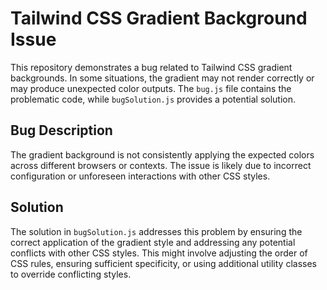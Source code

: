 # Tailwind CSS Gradient Background Issue

This repository demonstrates a bug related to Tailwind CSS gradient backgrounds.  In some situations, the gradient may not render correctly or may produce unexpected color outputs.  The `bug.js` file contains the problematic code, while `bugSolution.js` provides a potential solution. 

## Bug Description

The gradient background is not consistently applying the expected colors across different browsers or contexts. The issue is likely due to incorrect configuration or unforeseen interactions with other CSS styles.

## Solution

The solution in `bugSolution.js` addresses this problem by ensuring the correct application of the gradient style and addressing any potential conflicts with other CSS styles.  This might involve adjusting the order of CSS rules, ensuring sufficient specificity, or using additional utility classes to override conflicting styles.
